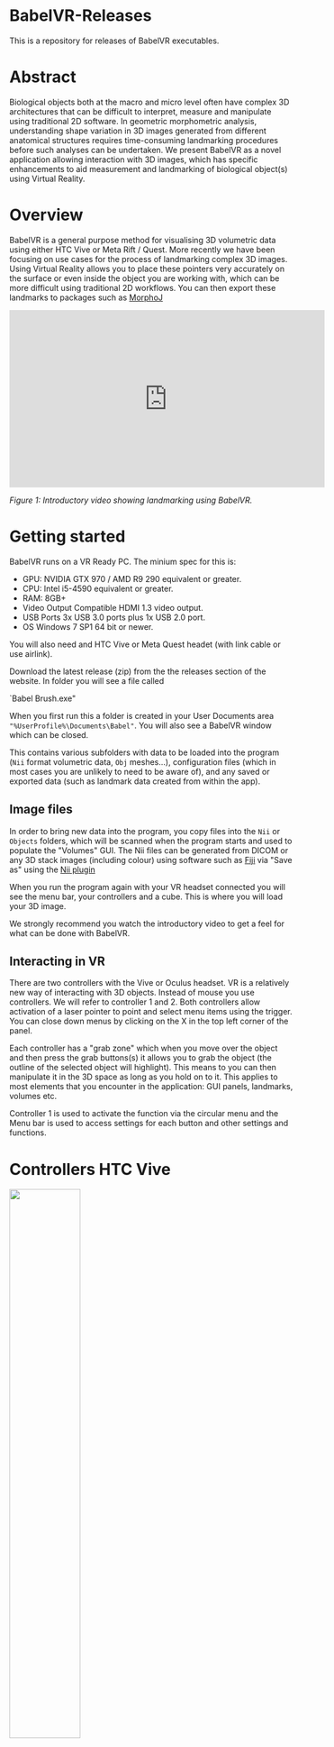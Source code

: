# BabelVR-Releases
This is a repository for releases of BabelVR executables.

# Abstract

Biological objects both at the macro and micro level often have complex 3D architectures that can be difficult to interpret, measure and manipulate using traditional 2D software. In geometric morphometric analysis, understanding shape variation in 3D images generated from different anatomical structures requires time-consuming landmarking procedures before such analyses can be undertaken.  We present BabelVR as a novel application allowing interaction with 3D images, which has specific enhancements to aid measurement and landmarking of biological object(s) using Virtual Reality.

# Overview
BabelVR is a general purpose method for visualising 3D volumetric data using either HTC Vive or Meta Rift / Quest. 
More recently we have been focusing on use cases for the process of landmarking complex 3D images. Using Virtual Reality allows you to place these pointers very accurately on the surface or even inside the object you are working with, which can be more difficult using traditional 2D workflows. You can then export these landmarks to packages such as [MorphoJ](https://morphometrics.uk/MorphoJ_page.html)


<iframe width="560" height="315" src="https://www.youtube.com/embed/XzY7f1UY25o" title="Landmarking tutorial" frameborder="0" allow="accelerometer; autoplay; clipboard-write; encrypted-media; gyroscope; picture-in-picture" allowfullscreen></iframe>

*Figure 1: Introductory video showing landmarking using BabelVR.*

# Getting started

BabelVR runs on a VR Ready PC. The minium spec for this is:

* GPU: NVIDIA GTX 970 / AMD R9 290 equivalent or greater.
* CPU: Intel i5-4590 equivalent or greater.
* RAM: 8GB+
* Video Output Compatible HDMI 1.3 video output.
* USB Ports 3x USB 3.0 ports plus 1x USB 2.0 port.
* OS Windows 7 SP1 64 bit or newer.

You will also need and HTC Vive or Meta Quest headet (with link cable or use airlink).

Download the latest release (zip) from the the releases section of the website. In folder you will see a file called

`Babel Brush.exe"

When you first run this a folder is created in your User Documents area `"%UserProfile%\Documents\Babel"`. You will also see a BabelVR window which can be closed.

This contains various subfolders with data to be loaded into the program (`Nii` format volumetric data, `Obj` meshes...), configuration files (which in most cases you are unlikely to need to be aware of), and any saved or exported data (such as landmark data created from within the app).

## Image files

In order to bring new data into the program, you copy files into the `Nii` or `Objects` folders, which will be scanned when the program starts and used to populate the "Volumes" GUI. The Nii files can be generated from DICOM or any 3D stack images (including colour) using software such as [Fiji](https://imagej.net/software/fiji/) via "Save as" using the [Nii plugin](https://imagej.nih.gov/ij/plugins/nifti.html)

When you run the program again with your VR headset connected you will see the menu bar, your controllers and a cube. This is where you will load your 3D image.

We strongly recommend you watch the introductory video to get a feel for what can be done with BabelVR.

## Interacting in VR

There are two controllers with the Vive or Oculus headset. 
VR is a relatively new way of interacting with 3D objects. Instead of mouse you use controllers. We will refer to controller 1 and 2. Both controllers allow activation of a laser pointer to point and select menu items using the trigger. You can close down menus by clicking on the X in the top left corner of the panel. 

Each controller has a "grab zone" which when you move over the object and then press the grab buttons(s) it allows you to grab the object (the outline of the selected object will highlight). This means to you can then manipulate it in the 3D space as long as you hold on to it. This applies to most elements that you encounter in the application: GUI panels, landmarks, volumes etc.

Controller 1 is used to activate the function via the circular menu and the Menu bar is used to access settings for each button and 
other settings and functions.

# Controllers HTC Vive

<img src="images/ViveControllers.png" width="50%" height="auto">

Is in the dominant hand (left or right). Image shows a Vive controller.

The circular menu (accessed via track pad on Vive and thumbstick on Quest) activates the function. See the Quest diagram below that shows the icons on the controllers. 

# Controllers Meta Quest 2
Here is a schematic of the Meta Quest controllers

***

<img src="images/Quest2Controllers.png">

***
In the software they look like this. Access the different functions by moving the thumbsticks on the controller and clicking on the top of the thumbstick.

<img src="https://user-images.githubusercontent.com/10518908/175566807-71ee7eb8-0b10-4cc7-b5ee-cb343b5576c9.png">

# More On Folders
As discussed a `BabelVR` folder in `My Documents` will be created. In this folder are various subfolders. The following folders are relevant to end-users:
## Nii
Place all your Niftii (Nii) images here and they will be accessible from the Volumes menu.
## Objects
Place any Mesh (OBJ format) objects in this folder and they will be accessible from the Volumes menu.
## Exports
Any data that is saved via the Export function is put here. For example, morphoJ files. 
## Screenshots
The snapshot tool creates timestamped PNG images when activated and these are stored in here.

It is advised *NOT* to tamper with the other folders in the `BabelVR` directory as they are used internally by the software. 

# Menus
These icons are ways of getting access to properties of the different functions of BabelVR. The functions are mostly accessed from the right controller by the trackpad (HTC Vive) or thumbstick (Meta Quest).

<img src="images/BabelVRArcMenuFigure.png">

## Volumes 
Nii files can be accessed here.

<img src="images/Menu_Volumes.png">
There are various settings that you can apply to the loaded volume which can be accessed buy the COG icon on the menu bar.

## Settings
This menu contains settings that apply to the currently open and 'active' volume. Mostly, these settings are to do with parameters used for rendering (note that many of these will have no effect if the object is an `obj` mesh).

<iframe width="560" height="315" src="https://www.youtube.com/embed/I_Uh4zqGcK8" title="Overview of settings / volume info menu" frameborder="0" allow="accelerometer; autoplay; clipboard-write; encrypted-media; gyroscope; picture-in-picture" allowfullscreen></iframe>

*Figure 2: Video showing an overview of settings / volume info menu functionality.*

### Manipulation

This determines how the object will behave in relation to it's landmarks when it is grabbed or manipulated.

**Manipulate volume**: if this is disabled, it prevents the object itself from being moved. This can be useful when moving landmarks to avoid accidentally moving the entire model.

**Seperate children**: When enabled, this allows the object to be moved without corresponding landmarks moving with it. It can be useful when attempting to re-allign a model to a set of existing landmarks from a different model.

<img src="images/Menu_VolumeInfo1.png" width="50%" height="auto">

### Data
This is very useful for rescaling the values of the voxels of the volume used in rendering.

Voxel intensity will be normalised to the range determined by the lower and upper "Value Range" slider positions.

Values outside of the range set by the "Cut Value Range" slider will be discarded.

<img src="images/Menu_VolumeInfo2.png" width="50%" height="auto">

### Properties
Allows the adjustment of contrast, brightness and opacity of the volume.

<img src="images/Menu_VolumeInfo3.png" width="50%" height="auto">

### Light
when Enabled activates light simulation / ray tracing. You will see a torch that can be picked up and positioned anywhere in the scene to adjust the light flow. This is useful to create a more realistic appearance or to resolve certain features. Surface threshold (opacity), alpha, shininess and colouring of the light (ambient / diffuse / specular) can be adjusted. 

<img src="images/Menu_VolumeInfo4.png" width="50%" height="auto">


### Exclusion
This is used to be able to slice or exclude part of object. For example you want to partially exclude a skull so you can look inside. If you check the _Excluder_ _Active_ box (by default) a grey cube will appear that can be picked up and positioned to exclude regions of the volume.
Checking _Invert_ _Culling_ only shows the volume when it is contained inside the cube, so the visible surface is the side of a cube.

<img src="images/Menu_VolumeInfo5.png" width="50%" height="auto">

### Colour
Transfer gradient images consisting of 256 x 256 pixel PNGs placed in the Babel > Transfers directory can be applied here. This allows colouring of certain densities with colour which can be useful for highlighting features. We may in future provide interfaces for determining gradient transfer curves within the application.

<img src="images/Menu_VolumeInfo6.png" width="50%" height="auto">

### Label
Turns a file-name label for the volume on / off and also can vary it's size.

<img src="images/Menu_VolumeInfo7.png" width="50%" height="auto">

## Scale 
Resize the voxels of the image on the x, y, or z axis. Useful if the image has been imported with incorrect relative dimensions - although it should be noted that there is also a feature for [overriding scale metadata](overrides.csv) from outside of the application.

<img src="images/Menu_VolumeInfo8.png" width="50%" height="auto">

## Rendering
Increase the number of samples on the ray cast which can improve the volume rendering quality and avoid colour fringing, at the cost of performance.

<img src="images/Menu_VolumeInfo9.png" width="50%" height="auto">

# Reference Annotations
You can upload landmark reference annotations as a csv file defining the name, colour and description of each landmark in Babel > Groups directory.
Colour is helpful as aide for left / right positioning. In this case we have used red for right, green for left based markers and white for everything else.

<img src="images2/Menu_Groups.png" width="50%" height="auto">

# Save
Provides various options for saving and exporting data.

<img src="images2/Menu_Saves.png" width="50%" height="auto">

# Landmarks
* Ray Based draw - the landmark will be constrained to move across the surface of the object. This experimental feature in theory makes it easier to position a landmark on the surface.
* Add Labels - Shows the label based on the reference file
* Continuous Draw - Draws points continuously when the trigger is held down
* Snap to excluder - Landmarks will follow excluders contours where available ===did I get rid of this?===

<img src="images2/Menu_Landmarks.png" width="50%" height="auto">

# Delete
<img src="images2/Menu_Delete.png" width="50%" height="auto">

# Tape measure
Properties of the measuring tool. 
* Single Handed - uses one controller, clicking and dragging to measure the distance dragged.
* Double Handed - uses both controllers to measure the distance from one to the other.
* Stay after release - means just that, otherwise it disappears quickly.

<img src="images2/Menu_Measure.png" width="50%" height="auto">

# Snapshot
This allows you to take pictures within BabelVR of your volume from different angles. A manipulatable object is placed into the scene, which shows a preview of the camera image, allowing you to frame it appropriately.

* Enabled - start the Snapshot function
* Attached to active volume - the Camera will move when you move the volume
* Attach light to camera - attach the torch to the camera 

<img src="images2/Menu_Camera.png" width="50%" height="auto">

# Eraser
Erase allows removal of parts of the volume (voxels). It works in the same way as the "Excluder" function but draws continuous metaballs to exclude parts of the volume.
* Size - size of the metaball
* Show Outline - shows a yellow outline around the excluded area

<img src="images2/Menu_Eraser.png" width="50%" height="auto">

# Undo
Shows a history of all the operations that can be undone / redone.

<img src="images/Menu_UndoRedo.png" width="50%" height="auto">

# Reference images
if PNGs or JPGs are place in the folder Babel > References these will be seen as a list in this panel. Activating the check boxes will show the reference image in the virtual world.

They can be moved to their default position adjacent to the panel by pressing the 'reset' arrow button.

The contents of this folder is polled, so it is possible to add new images during a session by using standard file-system operations on the desktop.

<img src="images2/Menu_RefImg.png" width="50%" height="auto">

The large "enabled" toggle at the top of the list can be used to temporarily hide all images.

# Debug console
This allows you to view application logs at runtime. If you experience errors or unexpected behaviour, this can be used to create a draft email which may help us to diagnose the issue.

<img src="images2/Menu_Debug.png" width="50%" height="auto">


